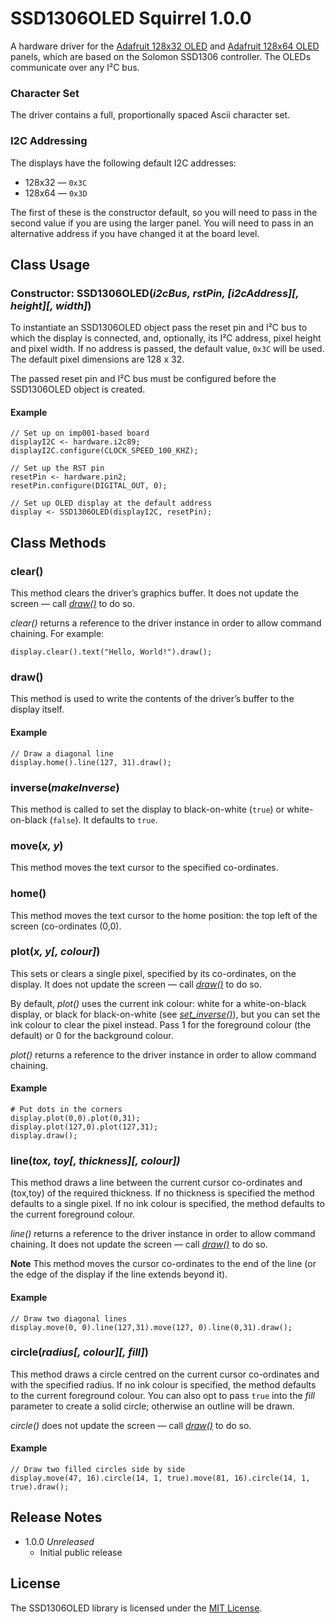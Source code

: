 # SSD1306OLED Squirrel 1.0.0 #

A hardware driver for the [Adafruit 128x32 OLED](https://www.adafruit.com/product/931) and [Adafruit 128x64 OLED](https://www.adafruit.com/product/326) panels, which are based on the Solomon SSD1306 controller. The OLEDs communicate over any I&sup2;C bus.

### Character Set ###

The driver contains a full, proportionally spaced Ascii character set.

### I2C Addressing ###

The displays have the following default I2C addresses:

- 128x32 — `0x3C`
- 128x64 — `0x3D`

The first of these is the constructor default, so you will need to pass in the second value if you are using the larger panel. You will need to pass in an alternative address if you have changed it at the board level.

## Class Usage ##

### Constructor: SSD1306OLED(*i2cBus, rstPin, [i2cAddress][, height][, width]*) ###

To instantiate an SSD1306OLED object pass the reset pin and I&sup2;C bus to which the display is connected, and, optionally, its I&sup2;C address, pixel height and pixel width. If no address is passed, the default value, `0x3C` will be used. The default pixel dimensions are 128 x 32.

The passed reset pin and I&sup2;C bus must be configured before the SSD1306OLED object is created.

#### Example ####

```squirrel
// Set up on imp001-based board
displayI2C <- hardware.i2c89;
displayI2C.configure(CLOCK_SPEED_100_KHZ);

// Set up the RST pin
resetPin <- hardware.pin2;
resetPin.configure(DIGITAL_OUT, 0);

// Set up OLED display at the default address
display <- SSD1306OLED(displayI2C, resetPin);
```

## Class Methods ##

### clear() ###

This method clears the driver’s graphics buffer. It does not update the screen — call [*draw()*](#draw) to do so.

*clear()* returns a reference to the driver instance in order to allow command chaining. For example:

```squirrel
display.clear().text("Hello, World!").draw();
```

### draw() ###

This method is used to write the contents of the driver’s buffer to the display itself.

#### Example ####

```squirrel
// Draw a diagonal line
display.home().line(127, 31).draw();
```

### inverse(*makeInverse*) ###

This method is called to set the display to black-on-white (`true`) or white-on-black (`false`). It defaults to `true`.

### move(*x, y*) ###

This method moves the text cursor to the specified co-ordinates.

### home() ###

This method moves the text cursor to the home position: the top left of the screen (co-ordinates (0,0).

### plot(*x, y[, colour]*) ###

This sets or clears a single pixel, specified by its co-ordinates, on the display. It does not update the screen — call [*draw()*](#draw) to do so.

By default, *plot()* uses the current ink colour: white for a white-on-black display, or black for black-on-white (see [*set_inverse()*](#set-inverse-is-inverse)), but you can set the ink colour to clear the pixel instead. Pass 1 for the foreground colour (the default) or 0 for the background colour.

*plot()* returns a reference to the driver instance in order to allow command chaining.

#### Example ####

```squirrel
# Put dots in the corners
display.plot(0,0).plot(0,31);
display.plot(127,0).plot(127,31);
display.draw();
```

### line(*tox, toy[, thickness][, colour])* ###

This method draws a line between the current cursor co-ordinates and (tox,toy) of the required thickness. If no thickness is specified the method defaults to a single pixel. If no ink colour is specified, the method defaults to the current foreground colour.

*line()* returns a reference to the driver instance in order to allow command chaining. It does not update the screen — call [*draw()*](#draw) to do so.

**Note** This method moves the cursor co-ordinates to the end of the line (or the edge of the display if the line extends beyond it).

#### Example ####

```squirrel
// Draw two diagonal lines
display.move(0, 0).line(127,31).move(127, 0).line(0,31).draw();
```

### circle(*radius[, colour][, fill]*) ###

This method draws a circle centred on the current cursor co-ordinates and with the specified radius. If no ink colour is specified, the method defaults to the current foreground colour. You can also opt to pass `true` into the *fill* parameter to create a solid circle; otherwise an outline will be drawn.

*circle()* does not update the screen — call [*draw()*](#draw) to do so.

#### Example ####

```squirrel
// Draw two filled circles side by side
display.move(47, 16).circle(14, 1, true).move(81, 16).circle(14, 1, true).draw();
```

## Release Notes ##

- 1.0.0 *Unreleased*
    - Initial public release

## License ##

The SSD1306OLED library is licensed under the [MIT License](LICENSE).
